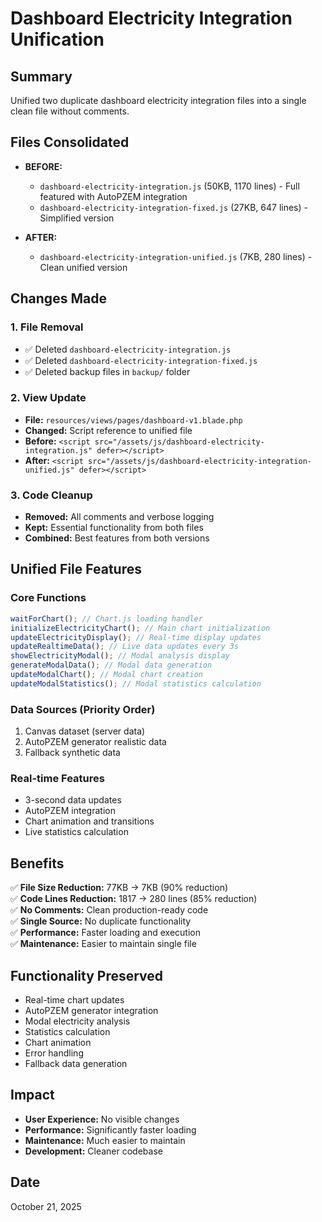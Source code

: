 # Dashboard Electricity Integration Unification

## Summary

Unified two duplicate dashboard electricity integration files into a single clean file without comments.

## Files Consolidated

- **BEFORE:**

  - `dashboard-electricity-integration.js` (50KB, 1170 lines) - Full featured with AutoPZEM integration
  - `dashboard-electricity-integration-fixed.js` (27KB, 647 lines) - Simplified version

- **AFTER:**
  - `dashboard-electricity-integration-unified.js` (7KB, 280 lines) - Clean unified version

## Changes Made

### 1. File Removal

- ✅ Deleted `dashboard-electricity-integration.js`
- ✅ Deleted `dashboard-electricity-integration-fixed.js`
- ✅ Deleted backup files in `backup/` folder

### 2. View Update

- **File:** `resources/views/pages/dashboard-v1.blade.php`
- **Changed:** Script reference to unified file
- **Before:** `<script src="/assets/js/dashboard-electricity-integration.js" defer></script>`
- **After:** `<script src="/assets/js/dashboard-electricity-integration-unified.js" defer></script>`

### 3. Code Cleanup

- **Removed:** All comments and verbose logging
- **Kept:** Essential functionality from both files
- **Combined:** Best features from both versions

## Unified File Features

### Core Functions

```javascript
waitForChart(); // Chart.js loading handler
initializeElectricityChart(); // Main chart initialization
updateElectricityDisplay(); // Real-time display updates
updateRealtimeData(); // Live data updates every 3s
showElectricityModal(); // Modal analysis display
generateModalData(); // Modal data generation
updateModalChart(); // Modal chart creation
updateModalStatistics(); // Modal statistics calculation
```

### Data Sources (Priority Order)

1. Canvas dataset (server data)
2. AutoPZEM generator realistic data
3. Fallback synthetic data

### Real-time Features

- 3-second data updates
- AutoPZEM integration
- Chart animation and transitions
- Live statistics calculation

## Benefits

✅ **File Size Reduction:** 77KB → 7KB (90% reduction)  
✅ **Code Lines Reduction:** 1817 → 280 lines (85% reduction)  
✅ **No Comments:** Clean production-ready code  
✅ **Single Source:** No duplicate functionality  
✅ **Performance:** Faster loading and execution  
✅ **Maintenance:** Easier to maintain single file

## Functionality Preserved

- Real-time chart updates
- AutoPZEM generator integration
- Modal electricity analysis
- Statistics calculation
- Chart animation
- Error handling
- Fallback data generation

## Impact

- **User Experience:** No visible changes
- **Performance:** Significantly faster loading
- **Maintenance:** Much easier to maintain
- **Development:** Cleaner codebase

## Date

October 21, 2025
